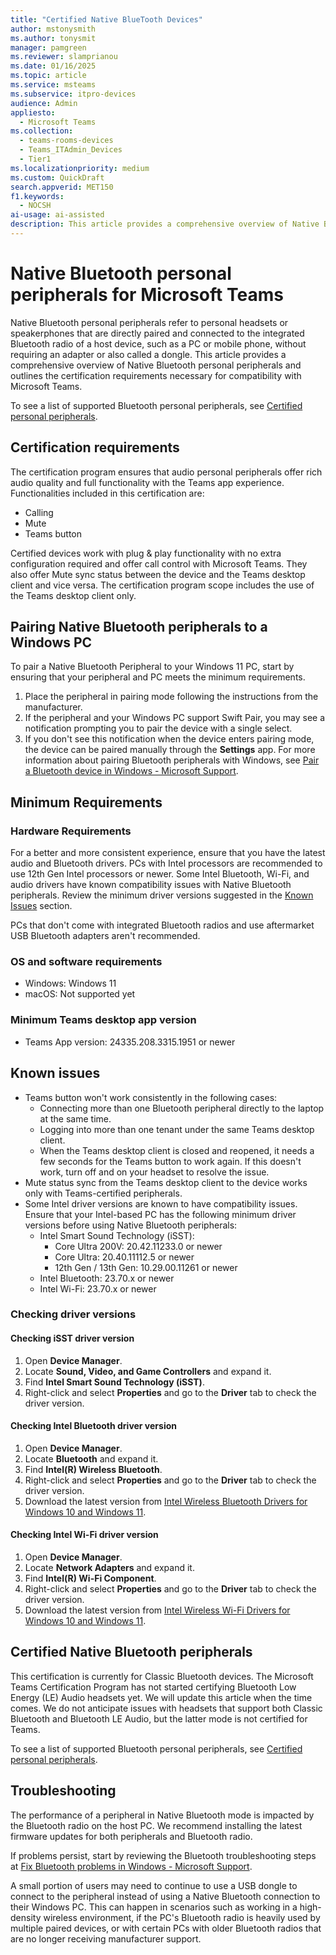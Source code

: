 ```yaml
---  
title: "Certified Native BlueTooth Devices"  
author: mstonysmith
ms.author: tonysmit  
manager: pamgreen
ms.reviewer: slamprianou 
ms.date: 01/16/2025  
ms.topic: article
ms.service: msteams
ms.subservice: itpro-devices
audience: Admin
appliesto: 
  - Microsoft Teams
ms.collection: 
  - teams-rooms-devices
  - Teams_ITAdmin_Devices
  - Tier1
ms.localizationpriority: medium
ms.custom: QuickDraft  
search.appverid: MET150  
f1.keywords: 
  - NOCSH 
ai-usage: ai-assisted
description: This article provides a comprehensive overview of Native Bluetooth personal peripherals and outlines the certification requirements necessary for compatibility with Microsoft Teams.
---  
```


# Native Bluetooth personal peripherals for Microsoft Teams

Native Bluetooth personal peripherals refer to personal headsets or speakerphones that are directly paired and connected to the integrated Bluetooth radio of a host device, such as a PC or mobile phone, without requiring an adapter or also called a dongle. This article provides a comprehensive overview of Native Bluetooth personal peripherals and outlines the certification requirements necessary for compatibility with Microsoft Teams.

To see a list of supported Bluetooth personal peripherals, see [Certified personal peripherals](https://review.learn.microsoft.com/microsoftteams/devices/usb-devices?tabs=usb).

## Certification requirements

The certification program ensures that audio personal peripherals offer rich audio quality and full functionality with the Teams app experience. Functionalities included in this certification are:

- Calling
- Mute
- Teams button

Certified devices work with plug & play functionality with no extra configuration required and offer call control with Microsoft Teams. They also offer Mute sync status between the device and the Teams desktop client and vice versa. The certification program scope includes the use of the Teams desktop client only.

## Pairing Native Bluetooth peripherals to a Windows PC

To pair a Native Bluetooth Peripheral to your Windows 11 PC, start by ensuring that your peripheral and PC meets the minimum requirements.

1. Place the peripheral in pairing mode following the instructions from the manufacturer.
2. If the peripheral and your Windows PC support Swift Pair, you may see a notification prompting you to pair the device with a single select.
3. If you don't see this notification when the device enters pairing mode, the device can be paired manually through the **Settings** app. For more information about pairing Bluetooth peripherals with Windows, see [Pair a Bluetooth device in Windows - Microsoft Support](https://support.microsoft.com/windows/pair-a-bluetooth-device-in-windows-2be7b51f-6ae9-b757-a3b9-95ee40c3e242).

## Minimum Requirements

### Hardware Requirements

For a better and more consistent experience, ensure that you have the latest audio and Bluetooth drivers. PCs with Intel processors are recommended to use 12th Gen Intel processors or newer. Some Intel Bluetooth, Wi-Fi, and audio drivers have known compatibility issues with Native Bluetooth peripherals. Review the minimum driver versions suggested in the [Known Issues](#known-issues) section.

PCs that don't come with integrated Bluetooth radios and use aftermarket USB Bluetooth adapters aren't recommended.

### OS and software requirements

- Windows: Windows 11
- macOS: Not supported yet

### Minimum Teams desktop app version

- Teams App version: 24335.208.3315.1951 or newer

## Known issues

- Teams button won't work consistently in the following cases:
  - Connecting more than one Bluetooth peripheral directly to the laptop at the same time.
  - Logging into more than one tenant under the same Teams desktop client.
  - When the Teams desktop client is closed and reopened, it needs a few seconds for the Teams button to work again. If this doesn't work, turn off and on your headset to resolve the issue.
- Mute status sync from the Teams desktop client to the device works only with Teams-certified peripherals.
- Some Intel driver versions are known to have compatibility issues. Ensure that your Intel-based PC has the following minimum driver versions before using Native Bluetooth peripherals:
  - Intel Smart Sound Technology (iSST):
    - Core Ultra 200V: 20.42.11233.0 or newer
    - Core Ultra: 20.40.11112.5 or newer
    - 12th Gen / 13th Gen: 10.29.00.11261 or newer
  - Intel Bluetooth: 23.70.x or newer
  - Intel Wi-Fi: 23.70.x or newer

### Checking driver versions

#### Checking iSST driver version

1. Open **Device Manager**.
2. Locate **Sound, Video, and Game Controllers** and expand it.
3. Find **Intel Smart Sound Technology (iSST)**.
4. Right-click and select **Properties** and go to the **Driver** tab to check the driver version.

#### Checking Intel Bluetooth driver version

1. Open **Device Manager**.
2. Locate **Bluetooth** and expand it.
3. Find **Intel(R) Wireless Bluetooth**.
4. Right-click and select **Properties** and go to the **Driver** tab to check the driver version.
5. Download the latest version from [Intel Wireless Bluetooth Drivers for Windows 10 and Windows 11](https://www.intel.com/content/www/us/en/download/19351/intel-wireless-wi-fi-drivers-for-windows-10-and-windows-11.html?wapkw=wifi).

#### Checking Intel Wi-Fi driver version

1. Open **Device Manager**.
2. Locate **Network Adapters** and expand it.
3. Find **Intel(R) Wi-Fi Component**.
4. Right-click and select **Properties** and go to the **Driver** tab to check the driver version.
5. Download the latest version from [Intel Wireless Wi-Fi Drivers for Windows 10 and Windows 11](https://www.intel.com/content/www/us/en/download/19351/intel-wireless-wi-fi-drivers-for-windows-10-and-windows-11.html?wapkw=wifi).

## Certified Native Bluetooth peripherals

This certification is currently for Classic Bluetooth devices. The Microsoft Teams Certification Program has not started certifying Bluetooth Low Energy (LE) Audio headsets yet. We will update this article when the time comes. We do not anticipate issues with headsets that support both Classic Bluetooth and Bluetooth LE Audio, but the latter mode is not certified for Teams.

To see a list of supported Bluetooth personal peripherals, see [Certified personal peripherals](https://review.learn.microsoft.com/microsoftteams/devices/usb-devices?tabs=usb).


## Troubleshooting

The performance of a peripheral in Native Bluetooth mode is impacted by the Bluetooth radio on the host PC. We recommend installing the latest firmware updates for both peripherals and Bluetooth radio.

If problems persist, start by reviewing the Bluetooth troubleshooting steps at [Fix Bluetooth problems in Windows - Microsoft Support](https://support.microsoft.com/help/14169/windows-10-fix-bluetooth-problems).

A small portion of users may need to continue to use a USB dongle to connect to the peripheral instead of using a Native Bluetooth connection to their Windows PC. This can happen in scenarios such as working in a high-density wireless environment, if the PC's Bluetooth radio is heavily used by multiple paired devices, or with certain PCs with older Bluetooth radios that are no longer receiving manufacturer support.